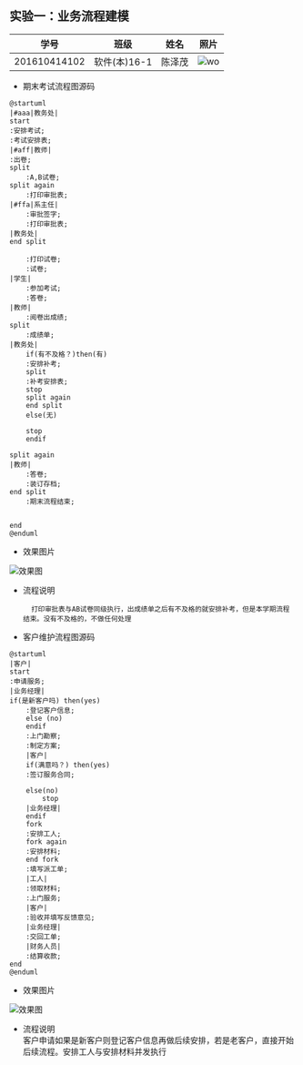 ## 实验一：业务流程建模 
|学号|班级|姓名|照片|
|:-------:|:-------------: | :----------:|:---:|
|201610414102|软件(本)16-1|陈泽茂|![wo](wo.jpg)|
- 期末考试流程图源码 
```puml
@startuml
|#aaa|教务处|
start
:安排考试;
:考试安排表;
|#aff|教师|
:出卷;
split
    :A,B试卷;
split again
    :打印审批表;
|#ffa|系主任|
    :审批签字;
    :打印审批表;
|教务处|
end split

    :打印试卷;
    :试卷;
|学生|
    :参加考试;
    :答卷;
|教师|
    :阅卷出成绩;
split
    :成绩单;
|教务处|
    if(有不及格？)then(有)
    :安排补考;
    split
    :补考安排表;
    stop
    split again
    end split
    else(无)

    stop
    endif

split again
|教师|
    :答卷;
    :装订存档;
end split
    :期末流程结束;


end
@enduml
```
- 效果图片 

![效果图](flow1.jpg)
- 流程说明  

        打印审批表与AB试卷同级执行，出成绩单之后有不及格的就安排补考，但是本学期流程结束。没有不及格的，不做任何处理
- 客户维护流程图源码
```puml
@startuml
|客户|
start
:申请服务;
|业务经理|
if(是新客户吗) then(yes)
    :登记客户信息;
    else (no)
    endif
    :上门勘察;
    :制定方案;
    |客户|
    if(满意吗？) then(yes)
    :签订服务合同;

    else(no)
        stop
    |业务经理|
    endif
    fork
    :安排工人;
    fork again
    :安排材料;
    end fork
    :填写派工单;
    |工人|
    :领取材料;
    :上门服务;
    |客户|
    :验收并填写反馈意见;
    |业务经理|
    :交回工单;
    |财务人员|
    :结算收款;
end
@enduml
```
- 效果图片 
 
![效果图](flow2.jpg)
- 流程说明  
        客户申请如果是新客户则登记客户信息再做后续安排，若是老客户，直接开始后续流程。安排工人与安排材料并发执行